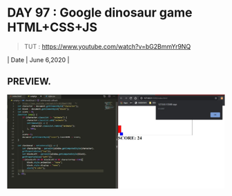 # DAY 97 : Google dinosaur game HTML+CSS+JS

> TUT : https://www.youtube.com/watch?v=bG2BmmYr9NQ

| Date | June 6,2020 |


## PREVIEW.
![Preview](Untitled.jpg)


